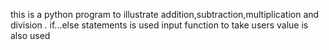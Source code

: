this is a python program to illustrate addition,subtraction,multiplication and division .
if...else statements is used
input function to take users value is also used
